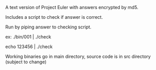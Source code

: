A text version of Project Euler with answers encrypted by md5.

Includes a script to check if answer is correct.

Run by piping answer to checking script.

ex:   ./bin/001 | ./check

echo 123456 | ./check


Working binaries go in main directory, source code is in src directory (subject to change)
